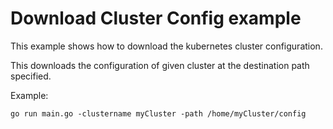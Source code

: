 # Download Cluster Config example

This example shows how to download the kubernetes cluster configuration.

This downloads the configuration of given cluster at the destination path specified.

Example: 

```
go run main.go -clustername myCluster -path /home/myCluster/config
```